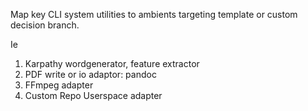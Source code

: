 Map key CLI system utilities to ambients targeting template or custom decision branch.

  

Ie

1. Karpathy wordgenerator, feature extractor
2. PDF write or io adaptor: pandoc
3. FFmpeg adapter
4. Custom Repo Userspace adapter
